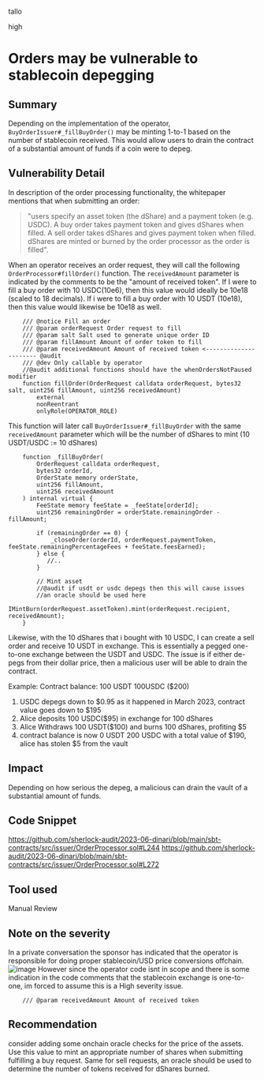 tallo

high

# Orders may be vulnerable to stablecoin depegging

## Summary
Depending on the implementation of the operator, ```BuyOrderIssuer#_fillBuyOrder()``` may be minting 1-to-1 based on the number of stablecoin received. This would allow users to drain the contract of a substantial amount of funds if a coin were to depeg.
## Vulnerability Detail
In description of the order processing functionality, the whitepaper mentions that when submitting an order: 

> "users specify an asset token (the dShare) and a payment token (e.g. USDC). A buy order takes payment token and gives dShares when filled. A sell order takes dShares and gives payment token when filled. dShares are minted or burned by the order processor as the order is filled". 

When an operator receives an order request, they will call the following ```OrderProcessor#fillOrder()``` function. The ```receivedAmount``` parameter is indicated by the comments to be the "amount of received token". If I were to fill a buy order with 10 USDC(10e6), then this value would ideally be 10e18 (scaled to 18 decimals). If i were to fill a buy order with 10 USDT (10e18), then this value would likewise be 10e18 as well.
```solidity
    /// @notice Fill an order
    /// @param orderRequest Order request to fill
    /// @param salt Salt used to generate unique order ID
    /// @param fillAmount Amount of order token to fill
    /// @param receivedAmount Amount of received token <---------------------- @audit
    /// @dev Only callable by operator
    //@audit additional functions should have the whenOrdersNotPaused modifier
    function fillOrder(OrderRequest calldata orderRequest, bytes32 salt, uint256 fillAmount, uint256 receivedAmount)
        external
        nonReentrant
        onlyRole(OPERATOR_ROLE)
```

This function will later call ```BuyOrderIssuer#_fillBuyOrder``` with the same ```receivedAmount``` parameter which will be the number of dShares to mint (10 USDT/USDC := 10 dShares)
```solidity
    function _fillBuyOrder(
        OrderRequest calldata orderRequest,
        bytes32 orderId,
        OrderState memory orderState,
        uint256 fillAmount,
        uint256 receivedAmount
    ) internal virtual {
        FeeState memory feeState = _feeState[orderId];
        uint256 remainingOrder = orderState.remainingOrder - fillAmount;

        if (remainingOrder == 0) {
            _closeOrder(orderId, orderRequest.paymentToken, feeState.remainingPercentageFees + feeState.feesEarned);
        } else {
           //..
        }

        // Mint asset
        //@audit if usdt or usdc depegs then this will cause issues
        //an oracle should be used here
        IMintBurn(orderRequest.assetToken).mint(orderRequest.recipient, receivedAmount);
    }
```
Likewise, with the 10 dShares that i bought with 10 USDC, I can create a sell order and receive 10 USDT in exchange. This is essentially a pegged one-to-one exchange between the USDT and USDC. The issue is if either de-pegs from their dollar price, then a malicious user will be able to drain the contract.

Example:
Contract balance: 100 USDT 100USDC ($200)
1. USDC depegs down to $0.95 as it happened in March 2023, contract value goes down to $195
2. Alice deposits 100 USDC($95) in exchange for 100 dShares 
3. Alice Withdraws 100 USDT($100) and burns 100 dShares, profiting $5
4. contract balance is now 0 USDT 200 USDC with a total value of $190, alice has stolen $5 from the vault

 
## Impact
Depending on how serious the depeg, a malicious can drain the vault of a substantial amount of funds.

## Code Snippet
https://github.com/sherlock-audit/2023-06-dinari/blob/main/sbt-contracts/src/issuer/OrderProcessor.sol#L244
https://github.com/sherlock-audit/2023-06-dinari/blob/main/sbt-contracts/src/issuer/OrderProcessor.sol#L272
## Tool used

Manual Review

## Note on the severity
In a private conversation the sponsor has indicated that the operator is responsible for doing proper stablecoin/USD price conversions offchain.
![image](https://github.com/sherlock-audit/2023-06-dinari-talllo/assets/46828872/29d4963d-e411-4a9c-8155-078b3fff37f9)
However since the operator code isnt in scope and there is some indication in the code comments that the stablecoin exchange is one-to-one, im forced to assume this is a High severity issue.
```solidity
    /// @param receivedAmount Amount of received token 
```


## Recommendation
consider adding some onchain oracle checks for the price of the assets. Use this value to mint an appropriate number of shares when submitting fulfilling a buy request. Same for sell requests, an oracle should be used to determine the number of tokens received for dShares burned. 